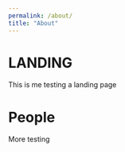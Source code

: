 ```yaml
---
permalink: /about/
title: "About"
---
```


# LANDING

This is me testing a landing page
# People
More testing

